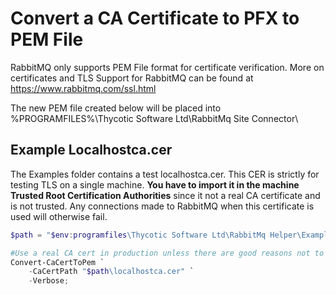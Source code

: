 # Convert a CA Certificate to PFX to PEM File
RabbitMQ only supports PEM File format for certificate verification. More on certificates and TLS Support for RabbitMQ can be found at https://www.rabbitmq.com/ssl.html

The new PEM file created below will be placed into %PROGRAMFILES%\Thycotic Software Ltd\RabbitMq Site Connector\

## Example Localhostca.cer

The Examples folder contains a test localhostca.cer. This CER is strictly for testing TLS on a single machine. **You have to import it in the machine Trusted Root Certification Authorities** since it not a real CA certificate and is not trusted. Any connections made to RabbitMQ when this certificate is used will otherwise fail.

```powershell
$path = "$env:programfiles\Thycotic Software Ltd\RabbitMq Helper\Examples";

#Use a real CA cert in production unless there are good reasons not to
Convert-CaCertToPem `
    -CaCertPath "$path\localhostca.cer" `
    -Verbose;
```
